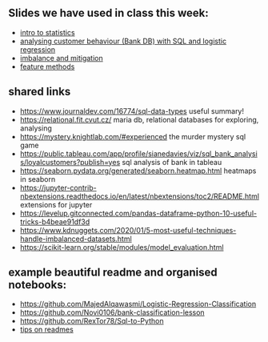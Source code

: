 ## Slides we have used in class this week: ## 

- [intro to statistics](https://docs.google.com/presentation/d/1BHSiH0kEleVdUDGzTYmBfh7NTxpXUlbIc0HJhO1X47M/edit#slide=id.gd149a7ef65_1_6)
- [analysing customer behaviour (Bank DB) with SQL and logistic regression](https://docs.google.com/presentation/d/1A2PBOm4xfSJj5npHWDuPJMzgF0MRlZ4mo-9tLfU5a10/edit#slide=id.gd09c764808_3_0)
- [imbalance and mitigation](https://github.com/student-IH-labs-and-stuff/BCNDATA1021/blob/main/ClassMaterials/Week4/imbalance/imbalance%20and%20mitigation.pptx)
- [feature methods](https://github.com/student-IH-labs-and-stuff/BCNDATA1021/blob/main/ClassMaterials/Week4/useful_methods_other/Feature%20selection%2C%20scaling%20%26%20engineering.pdf) 


## shared links ## 
- https://www.journaldev.com/16774/sql-data-types useful summary!
- https://relational.fit.cvut.cz/ maria db, relational databases for exploring, analysing
- https://mystery.knightlab.com/#experienced the murder mystery sql game
- https://public.tableau.com/app/profile/sianedavies/viz/sql_bank_analysis/loyalcustomers?publish=yes sql analysis of bank in tableau 
- https://seaborn.pydata.org/generated/seaborn.heatmap.html heatmaps in seaborn
- https://jupyter-contrib-nbextensions.readthedocs.io/en/latest/nbextensions/toc2/README.html extensions for jupyter
- https://levelup.gitconnected.com/pandas-dataframe-python-10-useful-tricks-b4beae91df3d 
- https://www.kdnuggets.com/2020/01/5-most-useful-techniques-handle-imbalanced-datasets.html 
- https://scikit-learn.org/stable/modules/model_evaluation.html 


## example beautiful readme and organised notebooks: ##
- https://github.com/MajedAlqawasmi/Logistic-Regression-Classification
- https://github.com/Novi0106/bank-classification-lesson
- https://github.com/RexTor78/Sql-to-Python
- [tips on readmes](https://guides.github.com/features/mastering-markdown/)
